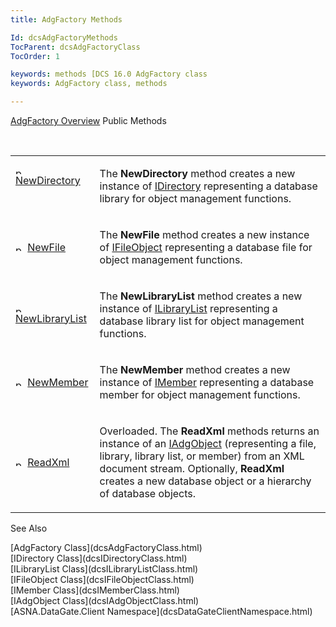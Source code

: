 ```yaml
---
title: AdgFactory Methods

Id: dcsAdgFactoryMethods
TocParent: dcsAdgFactoryClass
TocOrder: 1

keywords: methods [DCS 16.0 AdgFactory class
keywords: AdgFactory class, methods

---
```


[AdgFactory Overview](dcsAdgFactoryClass.html) 
Public Methods

<br />

<table class="dtTABLE" id="table3" x-use-null-cells="x-use-null-cells" style="border-spacing: 0px" cellspacing="0">
          <colgroup span="1">
            <col span="1" style="WIDTH: 20%" />
            <col span="1" style="WIDTH: 70%" />
          </colgroup>
          <tr valign="top">
            <td colspan="1" rowspan="1">

<img alt="public property" src="../Images/PUBLIC%20METHOD.GIF" x-maintain-ratio="TRUE" width="15" height="11" border="0" /> [ NewDirectory](dcsAdgFactoryClassNewDirectoryMethod.html) 
</td>
            <td colspan="1" rowspan="1">

The **NewDirectory** method creates a new instance of [ IDirectory](dcsIDirectoryClass.html) representing a database library for object management functions.
</td>
          </tr>
          <tr>
            <td colspan="1" rowspan="1">

<img alt="public property" src="../Images/PUBLIC%20METHOD.GIF" x-maintain-ratio="TRUE" width="15" height="11" border="0" /> [ NewFile](dcsAdgFactoryClassNewFileMethod.html) 
</td>
            <td colspan="1" rowspan="1">

The **NewFile** method creates a new instance of [ IFileObject](dcsIFileObjectClass.html) representing a database file for object management functions.
</td>
          </tr>
          <tr>
            <td colspan="1" rowspan="1">

<img alt="public property" src="../Images/PUBLIC%20METHOD.GIF" x-maintain-ratio="TRUE" width="15" height="11" border="0" /> [ NewLibraryList](dcsAdgFactoryClassNewLibraryListMethod.html) 
</td>
            <td colspan="1" rowspan="1">

The **NewLibraryList** method creates a new instance of [ ILibraryList](dcsILibraryListClass.html) representing a database library list for object management functions.
</td>
          </tr>
          <tr>
            <td colspan="1" rowspan="1">

<img alt="public property" src="../Images/PUBLIC%20METHOD.GIF" x-maintain-ratio="TRUE" width="15" height="11" border="0" /> [ NewMember](dcsAdgFactoryClassNewMemberMethod.html) 
</td>
            <td colspan="1" rowspan="1">

The **NewMember** method creates a new instance of [ IMember](dcsIMemberClass.html) representing a database member for object management functions.
</td>
          </tr>
          <tr>
            <td colspan="1" rowspan="1">

<img height="11" alt="public property" src="../Images/PUBLIC%20METHOD.GIF" width="15" border="0" x-maintain-ratio="TRUE" /> [ReadXml](dcsAdgFactoryClassReadXmlMethods.html)
</td>
            <td colspan="1" rowspan="1">

Overloaded. The **ReadXml** methods returns an instance of an [ IAdgObject](dcsIAdgObjectClass.html) (representing a file, library, library list, or member) from an XML document stream. Optionally, **ReadXml** creates a new database object or a hierarchy of database objects.
</td>
          </tr>
</table>

See Also

<dl />
      [AdgFactory Class](dcsAdgFactoryClass.html)
      <br />
      [IDirectory Class](dcsIDirectoryClass.html)
      <br />
      [ILibraryList Class](dcsILibraryListClass.html)
      <br />
      [IFileObject Class](dcsIFileObjectClass.html)
      <br />
      [IMember Class](dcsIMemberClass.html)
      <br />
      [IAdgObject Class](dcsIAdgObjectClass.html)
      <br />
      [ASNA.DataGate.Client Namespace](dcsDataGateClientNamespace.html)

